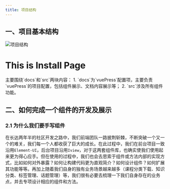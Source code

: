 ```yaml
---
title: 项目结构
---
```


## 一、项目基本结构
![项目结构](https://vip.kingdee.com/download/010097ece60bf4d64ec6aa47104caa4b111a.png)
<h1>This is Install Page</h1>
主要围绕`docs`和`src`两块内容：
1. `docs`为`vuePress`配置项，主要负责`vuePress`的项目配置，包括组件展示、文档内容展示等；
2. `src`涉及所有组件功能。

## 二、如何完成一个组件的开发及展示
### 2.1 为什么我们要手写组件
在长达两年半的社区开发之路中，我们前端团队一路披荆斩棘，不断突破一个又一个的难关，我们每一个人都收获了巨大的成长。在此过程中，我们在前台项目一致沿用`Element-UI`，后台项目沿用`Iview`，对于这两套组件库，也确实使我们使用起来更为得心应手。但在使用的过程中，我们也会去思索于组件或方法内部的实现方式，比如如何对外暴露？如何让构建代码更为直观简介？如何设计组件？如何扩展其功能等等。再加上随着我们自身的独有业务场景越来越多（课程分类下载、知识分类、标签管理、话题管理）等，我们很有必要去梳理一下我们自身存在的业务点，并去专项设计相应的组件和方法。

